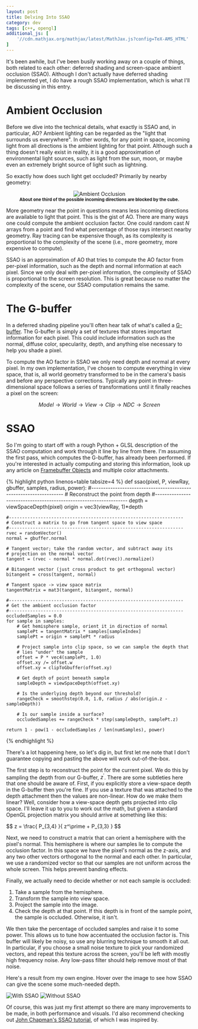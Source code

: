 ```yaml
---
layout: post
title: Delving Into SSAO
category: dev
tags: [c++, opengl]
additional_js: [
	'//cdn.mathjax.org/mathjax/latest/MathJax.js?config=TeX-AMS_HTML'
]
---
```


<script type="text/x-mathjax-config">
  MathJax.Hub.Config({
    extensions: ['tex2jax.js'],
    jax: ['input/TeX', 'output/HTML-CSS'],
    
    tex2jax: {
      inlineMath: [ ['$','$'] ],
      displayMath: [ ['$$','$$'] ],
      processEscapes: true,
    },

    'HTML-CSS': { 
    	availableFonts: ['TeX'],
    }
  });
</script>

It's been awhile, but I've been busily working away on a couple of things, both
related to each other: deferred shading and screen-space ambient occlusion
(SSAO). Although I don't actually have deferred shading implemented yet, I do
have a rough SSAO implementation, which is what I'll be discussing in this
entry.

<!-- more -->

# Ambient Occlusion

Before we dive into the technical details, what exactly is SSAO and, in
particular, AO? Ambient lighting can be regarded as the "light that surrounds
us everywhere". In other words, for any point in space, incoming light from all
directions is the ambient lighting for that point. Although such a thing
doesn't really exist in reality, it is a good approximation of environmental
light sources, such as light from the sun, moon, or maybe even an extremely
bright source of light such as lightning.

So exactly how does such light get occluded? Primarily by nearby geometry:

<div style="text-align: center">
    <img src="{{ site.production_url }}assets/img/voxels/2014_09_27_ambient_occlusion.svg" alt="Ambient Occlusion">
    <br/>
    <strong><small>About one third of the possible incoming directions are blocked by the cube.</small></strong>
</div>

More geometry near the point in questions means less incoming directions are
available to light that point. This is the gist of AO. There are many ways one
could compute the ambient occlusion factor. One could random cast $N$ arrays
from a point and find what percentage of those rays intersect nearby geometry.
Ray tracing can be expensive though, as its complexity is proportional to the
complexity of the scene (i.e., more geometry, more expensive to compute).

SSAO is an approximation of AO that tries to compute the AO factor from
per-pixel information, such as the depth and normal information at each pixel.
Since we only deal with per-pixel information, the complexity of SSAO is
proportional to the screen resolution. This is great because no matter the
complexity of the scene, our SSAO computation remains the same.

# The G-buffer

In a deferred shading pipeline you'll often hear talk of what's called a
[G-buffer](//en.wikipedia.org/wiki/Deferred_shading). The G-buffer is simply a
set of textures that stores important information for each pixel. This could
include information such as the normal, diffuse color, specularity, depth, and
anything else necessary to help you shade a pixel.

To compute the AO factor in SSAO we only need depth and normal at every pixel.
In my own implementation, I've chosen to compute everything in view space, that
is, all world geometry transformed to be in the camera's basis and before any
perspective corrections. Typically any point in three-dimensional space follows
a series of transformations until it finally reaches a pixel on the screen:

$$ Model \rightarrow World \rightarrow View \rightarrow Clip \rightarrow NDC \rightarrow Screen $$

# SSAO 

So I'm going to start off with a rough Python + GLSL description of the SSAO
computation and work through it line by line from there. I'm assuming the first
pass, which computes the G-buffer, has already been performed. If you're
interested in actually computing and storing this information, look up any
article on [Framebuffer Objects](//www.opengl.org/wiki/Framebuffer_Object) and
multiple color attachments.

{% highlight python linenos=table tabsize=4 %}
def ssao(pixel, P, viewRay, gbuffer, samples, radius, power):
    #------------------------------------------------------------------
    # Reconstruct the point from depth
    #------------------------------------------------------------------
    depth = viewSpaceDepth(pixel)
    origin = vec3(viewRay, 1)*depth

    #------------------------------------------------------------------
    # Construct a matrix to go from tangent space to view space
    #------------------------------------------------------------------
    rvec = randomVector()
    normal = gbuffer.normal

    # Tangent vector; take the random vector, and subtract away its
    # projection on the normal vector
    tangent = (rvec - normal * normal.dot(rvec)).normalize()

    # Bitangent vector (just cross product to get orthogonal vector)
    bitangent = cross(tangent, normal)

    # Tangent space -> view space matrix
    tangentMatrix = mat3(tangent, bitangent, normal)

    #------------------------------------------------------------------
    # Get the ambient occlusion factor
    #------------------------------------------------------------------
    occludedSamples = 0.0
    for sample in samples:
        # Get hemisphere sample, orient it in direction of normal
        samplePt = tangentMatrix * samples[sampleIndex]
        samplePt = origin + samplePt * radius

        # Project sample into clip space, so we can sample the depth that
        # lies "under" the sample
        offset = P * vec4(samplePt, 1.0)
        offset.xy /= offset.w
        offset.xy = clipToGbuffer(offset.xy)

        # Get depth of point beneath sample
        sampleDepth = viewSpaceDepth(offset.xy)

        # Is the underlying depth beyond our threshold?
        rangeCheck = smoothstep(0.0, 1.0, radius / abs(origin.z - sampleDepth))

        # Is our sample inside a surface?
        occludedSamples += rangeCheck * step(sampleDepth, samplePt.z)

    return 1 - pow(1 - occludedSamples / len(numSamples), power)
{% endhighlight %}

There's a lot happening here, so let's dig in, but first let me note that I
don't guarantee copying and pasting the above will work out-of-the-box.

The first step is to reconstruct the point for the current pixel. We do this by
sampling the depth from our G-buffer, $z^\prime$. There are some subtleties
here that one should be aware of. First, if you explicitly store a view-space
depth in the G-buffer then you're fine. If you use a texture that was attached
to the depth attachment then the values are non-linear. How do we make them
linear? Well, consider how a view-space depth gets projected into clip space.
I'll leave it up to you to work out the math, but given a standard OpenGL
projection matrix you should arrive at something like this:

<p>$$ z = \frac{ P_{3,4} }{ z^\prime + P_{3,3} } $$</p>

Next, we need to construct a matrix that can orient a hemisphere with the
pixel's normal.  This hemisphere is where our samples lie to compute the
occlusion factor. In this space we have the pixel's normal as the z-axis, and
any two other vectors orthogonal to the normal and each other. In particular,
we use a randomized vector so that our samples are not uniform across the whole
screen. This helps prevent banding effects.

Finally, we actually need to decide whether or not each sample is occluded:

  1. Take a sample from the hemisphere.
  2. Transform the sample into view space.
  3. Project the sample into the image.
  4. Check the depth at that point. If this depth is in front of the sample
     point, the sample is occluded. Otherwise, it isn't.

We then take the percentage of occluded samples and raise it to some power.
This allows us to tune how accentuated the occlusion factor is. This buffer
will likely be noisy, so use any blurring technique to smooth it all out. In
particular, if you choose a small noise texture to pick your randomized
vectors, and repeat this texture across the screen, you'll be left with mostly
high frequency noise. Any low-pass filter should help remove most of that
noise.

Here's a result from my own engine. Hover over the image to see how SSAO can
give the scene some much-needed depth.

<div class="img_overlay">
    <img src="{{ site.production_url }}assets/img/voxels/2014_09_27_with_ssao.png" alt="With SSAO">
    <img src="{{ site.production_url }}assets/img/voxels/2014_09_27_without_ssao.png" alt="Without SSAO">
</div>

Of course, this was just my first attempt so there are many improvements to be
made, in both performance and visuals. I'd also recommend checking out [John
Chapman's SSAO tutorial](//john-chapman-graphics.blogspot.co.uk/2013/01/ssao-tutorial.html),
of which I was inspired by.

